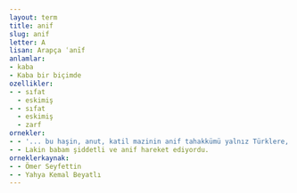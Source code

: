 ```yaml
---
layout: term
title: anif
slug: anif
letter: A
lisan: Arapça ʿanīf
anlamlar:
- kaba
- Kaba bir biçimde
ozellikler:
- - sıfat
  - eskimiş
- - sıfat
  - eskimiş
  - zarf
ornekler:
- - '... bu haşin, anut, katil mazinin anif tahakkümü yalnız Türklere, yalnız Türkiye''ye mahsus değildi.'
- - Lakin babam şiddetli ve anif hareket ediyordu.
orneklerkaynak:
- - Ömer Seyfettin
- - Yahya Kemal Beyatlı
---
```

